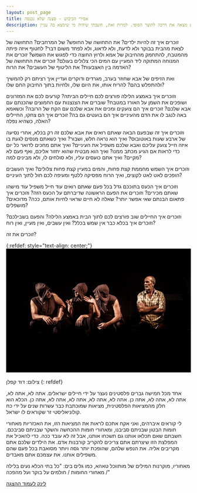```yaml
---
layout: post_page
title: אסירי הכיבוש - סצנה שלא נכנסה
description: אחרי מעל שנתיים של עבודה מאומצת העלתה השחקנית והיוצרת עינת ויצמן את המחזה שנפסל על ידי שרת התרבות, ושהיה לי את הכבוד לקחת בו חלק קטן. להלן סצנה אותה כתבתי אך לא מצאה את דרכה לתוצר הסופי. למרות זאת, חשבתי שיהיה מי שימצא בה עניין
---
```




זוכרים איך זה להיות ילדים? את התחושה של החופש? של המרחבים? התחושה של לצאת מהבית בבוקר ולא לדעת, ולא לדאוג, ולא לפחד משום דבר? לחטוף איזה פיתה מהמטבח, להתחמק מהחיבוק של אמא ולרוץ החוצה כדי לפגוש את השמש? זוכרים את המנוחה המתוקה ליד המעיין עם המים הכי צלולים בעולם? זוכרים את התחושה של האדמה בין האצבעות? את הליטוף של העשבים? את הרוח?

ואת הזיפים של אבא שחוזר בערב, מגרדים ודוקרים ועדיין איך רציתם רק להמשיך ולהתפלש בהם? להריח אותו, את היום שלו, ולחיות בתוך החיבוק החם שלו? 

וזוכרים איך באמצע הלילה פורצים לכם חיילים הביתה? קורעים לכם את המזרונים ושופכים את השמן על האורז במטבח? שוברים את הצנצנות עם החמוצים שהכנתם עם אבא שלכם? זוכרים איך הם צועקים ומכים את אבא שלכם עם הקת של הרובה? וכשאמא באה לנגב לו את הדם מהעיניים איך הם בועטים גם בה? זוכרים איך הם צחקו, החיילים האלה, כשהיא נפלה?

וזוכרים איך זה שבפעם הבאה שאתם רואים את אבא שלכם זה רק בכלא, אחרי נסיעה של ארבע שעות באוטובוס? ואיך הוא נראה חלש, ושבור? ואיך כשאתם מנסים לגעת בו איזה חייל צועק עליכם ואבא שלכם משפיל את העיניים? ואיך אתם מחכים לדואר כל יום כדי לראות אם הגיע מכתב ממנו? ואיך הוא מבטיח שהוא יחזור אליכם, ואף פעם לא מקיים? ואיך אתם כועסים עליו, ולא סולחים לו, ולא מבינים למה?

וזוכרים איך השמש מחממת קצת פחות, והמים במעיין קצת פחות צלולים? ואיך העשבים הופכים לאט לאט לקוצים, ואיך הרוח מפסיקה ללטף ומעיפה לכם חול לתוך העיניים? 

וזוכרים איך הכעס בתוככם גדל בכל פעם שאתם רואים עוד חייל משפיל עוד מישהו שאתם מכירים? וזוכרים את הפעם הראשונה שדיברתם על הכעס הזה? וזוכרים איך פתאום הבנתם שאי אפשר יותר? שאלה לא חיים שראוי לחיות אותם, ככה? מדוכאים? מושפלים? 

וזוכרים איך החיילים שוב פורצים לכם לתוך הבית באמצע הלילה? והפעם בשבילכם? וזוכרים איך בכלא כבר אין שמש בכלל? ואין עשבים, ואין מעיין, ואין רוח?

זוכרים את זה?

{:refdef: style="text-align: center;"}
![prisoners of the occupation](/img/2019-11-29-00.jpg)

צילום: דוד קפלן
{: refdef}

אחד מכל חמישה גברים פלסטינים נעצר על ידי חיילים ישראלים. אתה לא, אתה לא, אתה לא, אתה לא, אתה כן. אתה לא, אתה לא, אתה לא, אתה לא, אתה כן. הכלא הוא חלק מהמציאות הפלסטינית, מציאות שמוכתבת כבר עשרות שנים על ידי כח קולוניאליסטי זר שקוראים לו ישראל.

לי קוראים איברהים, ואני אקח אתכם לראות את המציאות הזו, את האכזריות מאחורי חומות הבטון שבניתם סביבנו, ומאחורי חומות ההכחשה והשקר שבניתם סביבכם. חשבתם שאם תכלאו אותנו גם תשכחו אותנו, אבל זה לא עובד ככה. כדי להאכיל את המפלצת הזו שיצרתם אתם צריכים להקריב קורבנות אדם. את הילדים שלכם אתם מקריבים אליה. את הנפש שלהם, שהופכת יותר גסה ויותר מסואבת בכל פעם שהם משפילים אותנו. את עצמכם אתם מאבדים.

מאחוריו, מוקרנות המילים של מותווכל טאהא, כמו גלים בים:
"כל בתי הכלא נעים בלילה / מאחורי החומות / חולמים על בוקר ועל מהפכה"



[לינק לעמוד ההצגה](https://www.tmu-na.org.il/?CategoryID=220&ArticleID=4912)

